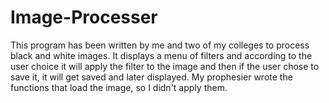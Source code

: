# Image-Processer
This program has been written by me and two of my colleges to process black and white images. It displays a menu of filters and according to the user choice it will apply the filter to the image and then if the user chose to save it, it will get saved and later displayed. 
My prophesier wrote the functions that load the image, so I didn't apply them.
